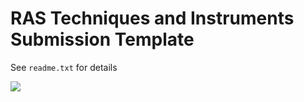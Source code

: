 # RAS Techniques and Instruments Submission Template

See `readme.txt` for details

![](https://ras.ac.uk/media/989)
